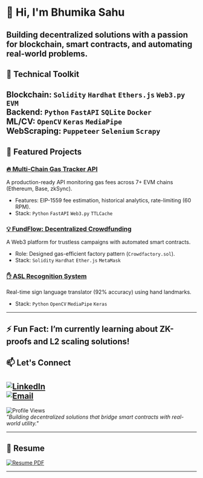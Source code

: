 # 👋 Hi, I'm Bhumika Sahu  

Building decentralized solutions with a passion for blockchain, smart contracts, and automating real-world problems.  
---

## 🔧 **Technical Toolkit**  
**Blockchain**: `Solidity` `Hardhat` `Ethers.js` `Web3.py` `EVM`  
**Backend**: `Python` `FastAPI` `SQLite` `Docker`  
**ML/CV**: `OpenCV` `Keras` `MediaPipe`  
**WebScraping**: `Puppeteer` `Selenium` `Scrapy`  
---

## 🚀 **Featured Projects**  

### [🔥 Multi-Chain Gas Tracker API](https://github.com/Bhumika987/Multi-Chain-Gas-Tracker-API)  
A production-ready API monitoring gas fees across 7+ EVM chains (Ethereum, Base, zkSync).  
- Features: EIP-1559 fee estimation, historical analytics, rate-limiting (60 RPM).  
- Stack: `Python` `FastAPI` `Web3.py` `TTLCache`  

### [💡 FundFlow: Decentralized Crowdfunding](https://github.com/Bhumika987/FundFlow)  
A Web3 platform for trustless campaigns with automated smart contracts.  
- Role: Designed gas-efficient factory pattern (`Crowdfactory.sol`).  
- Stack: `Solidity` `Hardhat` `Ether.js` `MetaMask`  

### [✋ ASL Recognition System](https://github.com/Bhumika987/ASL-Translator)  
Real-time sign language translator (92% accuracy) using hand landmarks.  
- Stack: `Python` `OpenCV` `MediaPipe` `Keras`  
---

⚡ **Fun Fact**: I’m currently learning about ZK-proofs and L2 scaling solutions! 
---


## 📫 **Let's Connect**  
[![LinkedIn](https://img.shields.io/badge/LinkedIn-Connect-%230A66C2?style=flat&logo=linkedin)](https://linkedin.com/in/your-profile)  
[![Email](https://img.shields.io/badge/Email-Contact-%23D14836?style=flat&logo=gmail)](mailto:bhumikasahu.official@gmail.com)  
---
![Profile Views](https://komarev.com/ghpvc/?username=Bhumika987&color=blueviolet&style=flat-square)  
*"Building decentralized solutions that bridge smart contracts with real-world utility."*  

---

## 📄 **Resume**  
[![Resume PDF](https://img.shields.io/badge/Download_Resume-%23FF0000?style=for-the-badge&logo=adobeacrobatreader)](https://github.com/Bhumika987/Bhumika987/raw/main/resume.pdf)  


---
 
